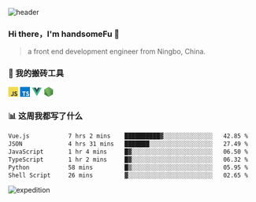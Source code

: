 ![header](https://raw.githubusercontent.com/fzq1998/fzq1998/master/header.png)

### Hi there，I'm handsomeFu 👋

> a front end development engineer from Ningbo, China.

### 🔧 我的搬砖工具
<code><img height="20" src="https://raw.githubusercontent.com/github/explore/80688e429a7d4ef2fca1e82350fe8e3517d3494d/topics/javascript/javascript.png" alt="javascript"></code>
<code><img height="20" src="https://raw.githubusercontent.com/github/explore/80688e429a7d4ef2fca1e82350fe8e3517d3494d/topics/typescript/typescript.png" alt="typescript"></code>
<code><img height="20" src="https://raw.githubusercontent.com/github/explore/80688e429a7d4ef2fca1e82350fe8e3517d3494d/topics/vue/vue.png" alt="vue"></code>
<code><img height="20" src="https://raw.githubusercontent.com/github/explore/80688e429a7d4ef2fca1e82350fe8e3517d3494d/topics/nodejs/nodejs.png" alt="nodejs"></code>



### 📊 这周我都写了什么
<!--START_SECTION:waka-->

```text
Vue.js           7 hrs 2 mins    ██████████▓░░░░░░░░░░░░░░   42.85 %
JSON             4 hrs 31 mins   ███████░░░░░░░░░░░░░░░░░░   27.49 %
JavaScript       1 hr 4 mins     █▓░░░░░░░░░░░░░░░░░░░░░░░   06.50 %
TypeScript       1 hr 2 mins     █▓░░░░░░░░░░░░░░░░░░░░░░░   06.32 %
Python           58 mins         █▒░░░░░░░░░░░░░░░░░░░░░░░   05.95 %
Shell Script     26 mins         ▓░░░░░░░░░░░░░░░░░░░░░░░░   02.65 %
```

<!--END_SECTION:waka-->


![expedition](https://raw.githubusercontent.com/fzq1998/fzq1998/master/expedition.gif)

